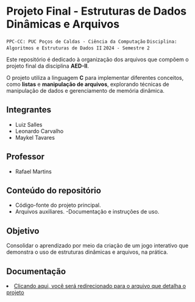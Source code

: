 # Projeto Final - Estruturas de Dados Dinâmicas e Arquivos

`PPC-CC: PUC Poços de Caldas - Ciência da Computação`
`Disciplina: Algoritmos e Estruturas de Dados II`
`2024 - Semestre 2`

Este repositório é dedicado à organização dos arquivos que compõem o projeto final da disciplina **AED-II**.  

O projeto utiliza a linguagem **C** para implementar diferentes conceitos, como **listas** e **manipulação de arquivos**, explorando técnicas de manipulação de dados e gerenciamento de memória dinâmica.  

## Integrantes

- Luiz Salles
- Leonardo Carvalho
- Maykel Tavares

## Professor

- Rafael Martins

## Conteúdo do repositório  

- Código-fonte do projeto principal.  
- Arquivos auxiliares.
-Documentação e instruções de uso.  

## Objetivo  

Consolidar o aprendizado por meio da criação de um jogo interativo que demonstra o uso de estruturas dinâmicas e arquivos, na prática.

## Documentação

<li><a href="DOCUMENTACAO/README.md"> Clicando aqui, você será redirecionado para o arquivo que detalha o projeto</a></li>
